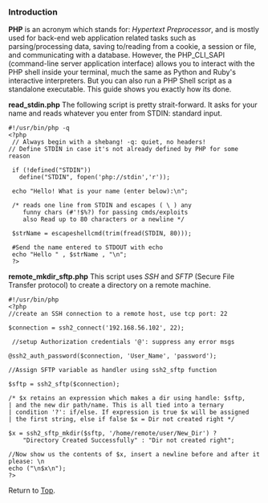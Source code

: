 ﻿### Introduction
**PHP** is an <a id="top">acronym</a> which stands for: *Hypertext Preprocessor*, and is 
mostly used for back-end web application related tasks such as parsing/processing data, 
saving to/reading from a cookie, a session or file, and communicating with a database. However, 
the PHP_CLI_SAPI (command-line server application interface) allows you to interact with 
the PHP shell inside your terminal, much the same as Python and Ruby's interactive interpreters. 
But you can also run a PHP Shell script as a standalone executable. This guide shows you exactly how its done.

**read_stdin.php** The following script is pretty strait-forward. It asks for your name and reads whatever 
you enter from STDIN: standard input.

    #!/usr/bin/php -q
    <?php 
	 // Always begin with a shebang! -q: quiet, no headers!
    // Define STDIN in case it's not already defined by PHP for some reason 

	 if (!defined("STDIN")) 
	   define("STDIN", fopen('php://stdin','r'));
 
	 echo "Hello! What is your name (enter below):\n";
     
     /* reads one line from STDIN and escapes ( \ ) any 
        funny chars (#'!$%?) for passing cmds/exploits
        also Read up to 80 characters or a newline */   
	 
	 $strName = escapeshellcmd(trim(fread(STDIN, 80)));
	 
	 #Send the name entered to STDOUT with echo
	 echo "Hello " , $strName , "\n";
	 ?> 

**remote_mkdir_sftp.php** This script uses *SSH* and *SFTP* (Secure File Transfer protocol) to 
create a directory on a remote machine.

    #!/usr/bin/php
    <?php
    //create an SSH connection to a remote host, use tcp port: 22
    
    $connection = ssh2_connect('192.168.56.102', 22);
 		
 	 //setup Authorization credentials '@': suppress any error msgs

    @ssh2_auth_password($connection, 'User_Name', 'password');
    
    //Assign SFTP variable as handler using ssh2_sftp function
    
    $sftp = ssh2_sftp($connection);
    
    /* $x retains an expression which makes a dir using handle: $sftp, 
    | and the new dir path/name. This is all tied into a ternary 
    | condition '?': if/else. If expression is true $x will be assigned
    | the first string, else if false $x = Dir not created right */
    
    $x = ssh2_sftp_mkdir($sftp, '/home/remote/user/New_Dir') ? 
	    "Directory Created Successfully" : "Dir not created right"; 
	    
    //Now show us the contents of $x, insert a newline before and after it please: \n
    echo ("\n$x\n");
    ?>
























Return to <a href="#top">Top</a>.